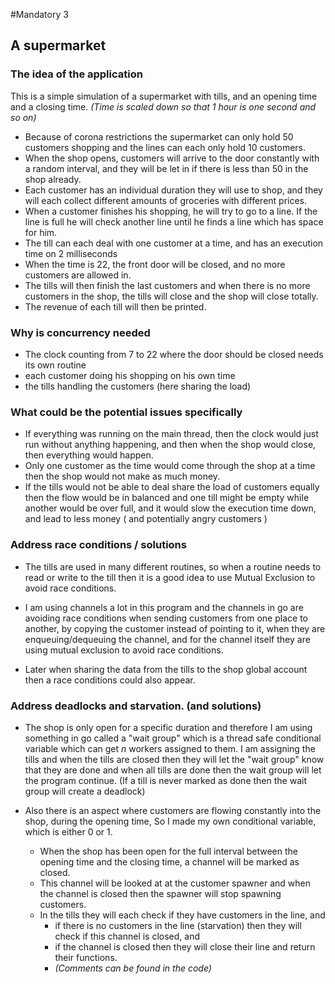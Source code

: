 #Mandatory 3

## A supermarket

### The idea of the application

This is a simple simulation of a supermarket with tills, and an opening time and a closing time. _(Time is scaled down so that 1 hour is one second and so on)_

+ Because of corona restrictions the supermarket can only hold 50 customers shopping and the lines can each only hold 10 customers. 
+ When the shop opens, customers will arrive to the door constantly with a random interval, and they will be let in if there is less than 50 in the shop already.
+ Each customer has an individual duration they will use to shop, and they will each collect different amounts of groceries with different prices.
+ When a customer finishes his shopping, he will try to go to a line. If the line is full he will check another line until he finds a line which has space for him.
+ The till can each deal with one customer at a time, and has an execution time on 2 milliseconds 
+ When the time is 22, the front door will be closed, and no more customers are allowed in.
+ The tills will then finish the last customers and when there is no more customers in the shop, the tills will close and the shop will close totally.
+ The revenue of each till will then be printed.

### Why is concurrency needed

+ The clock counting from 7 to 22 where the door should be closed needs its own routine
+ each customer doing his shopping on his own time
+ the tills handling the customers (here sharing the load)

### What could be the potential issues specifically

+ If everything was running on the main thread, then the clock would just run without anything happening, and then when the shop would close, then everything would happen. 
+ Only one customer as the time would come through the shop at a time then the shop would not make as much money.
+ If the tills would not be able to deal share the load of customers equally then the flow would be in balanced and one till might be empty while another would be over full, and it would slow the execution time down, and lead to less money ( and potentially angry customers )

### Address race conditions / solutions

+ The tills are used in many different routines, so when a routine needs to read or write to the till then it is a good idea to use Mutual Exclusion to avoid race conditions.

+ I am using channels a lot in this program and the channels in go are avoiding race conditions when sending customers from one place to another, by copying the customer instead of pointing to it, when they are enqueuing/dequeuing the channel, and for the channel itself they are using mutual exclusion to avoid race conditions.

* Later when sharing the data from the tills to the shop global account then a race conditions could also appear. 

### Address deadlocks and starvation. (and solutions)

* The shop is only open for a specific duration and therefore I am using something in go called a "wait group" which is a thread safe conditional variable which can get _n_ workers assigned to them. I am assigning the tills and when the tills are closed then they will let the "wait group" know that they are done and when all tills are done then the wait group will let the program continue. (If a till is never marked as done then the wait group will create a deadlock)

* Also there is an aspect where customers are flowing constantly into the shop, during the opening time, So I made my own conditional variable, which is either 0 or 1. 
    + When the shop has been open for the full interval between the opening time and the closing time, a channel will be marked as closed. 
    + This channel will be looked at at the customer spawner and when the channel is closed then the spawner will stop spawning customers.
    + In the tills they will each check if they have customers in the line, and 
        + if there is no customers in the line (starvation) then they will check if this channel is closed, and 
        + if the channel is closed then they will close their line and return their functions. 
        + _(Comments can be found in the code)_

